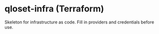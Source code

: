 # qloset-infra (Terraform)

Skeleton for infrastructure as code. Fill in providers and credentials before use.
